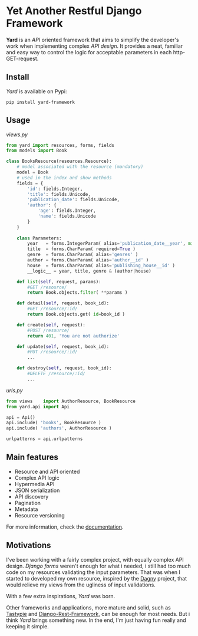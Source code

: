 # Yet Another Restful Django Framework

**Yard** is an *API* oriented framework that aims to simplify the developer's work when implementing complex *API design*. It provides a neat, familiar and easy way to control the logic for acceptable parameters in each http-GET-request.


## Install

*Yard* is available on Pypi:

    pip install yard-framework


## Usage

*views.py*

```python
from yard import resources, forms, fields
from models import Book

class BooksResource(resources.Resource):
    # model associated with the resource (mandatory)
    model = Book
    # used in the index and show methods
    fields = {
        'id': fields.Integer, 
        'title': fields.Unicode, 
        'publication_date': fields.Unicode, 
        'author': {
            'age': fields.Integer,
            'name': fields.Unicode
        }        
    }
    
    class Parameters:
        year   = forms.IntegerParam( alias='publication_date__year', min=1970, max=2012 )
        title  = forms.CharParam( required=True )
        genre  = forms.CharParam( alias='genres' )
        author = forms.CharParam( alias='author__id' )
        house  = forms.CharParam( alias='publishing_house__id' )
        __logic__ = year, title, genre & (author|house)

    def list(self, request, params):
        #GET /resource/
        return Book.objects.filter( **params )

    def detail(self, request, book_id):
        #GET /resource/:id/
        return Book.objects.get( id=book_id )

    def create(self, request):
        #POST /resource/
        return 401, 'You are not authorize'

    def update(self, request, book_id):
        #PUT /resource/:id/
        ...

    def destroy(self, request, book_id):
        #DELETE /resource/:id/
        ...
```

*urls.py*

```python
from views    import AuthorResource, BookResource
from yard.api import Api

api = Api()
api.include( 'books', BookResource )
api.include( 'authors', AuthorResource )

urlpatterns = api.urlpatterns
```


## Main features

- Resource and API oriented 
- Complex API logic
- Hypermedia API
- JSON serialization
- API discovery
- Pagination
- Metadata
- Resource versioning

For more information, check the [documentation](docs/index.md).


## Motivations

I've been working with a fairly complex project, with equally complex API design. *Django forms* weren't enough for what i needed, i still had too much code on my resources validating the input parameters. That was when I started to developed my own resource, inspired by the [Dagny](https://github.com/zacharyvoase/dagny) project, that would relieve my views from the ugliness of input validations.

With a few extra inspirations, *Yard* was born.

Other frameworks and applications, more mature and solid, such as [Tastypie](http://django-tastypie.readthedocs.org/en/latest/) and [Django-Rest-Framework](http://django-rest-framework.org/), can be enough for most needs. But i think *Yard* brings something new. In the end, I'm just having fun really and keeping it simple.

